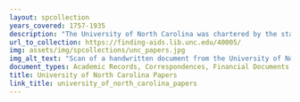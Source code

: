 ```yaml
---
layout: spcollection
years_covered: 1757-1935
description: "The University of North Carolina was chartered by the state's General Assembly in 1789. Its first student was admitted in 1795. The governing body of the University, from its founding until 1932, was a forty-member Board of Trustees elected by the General Assembly. The Board met twice a year; at other times the business of the University was carried on by the Board's secretary-treasurer and by the presiding professor (called president beginning in 1804). Other faculty members later assumed the responsibilities of registrar and bursar. The administrative structure of the University remained essentially the same until the twentieth century. The collection consists of routine administrative correspondence and miscellaneous financial papers of the University of North Carolina as well as miscellaneous student and faculty records. Papers prior to 1874 are mainly those of the Secretary-Treasurer of the Board of Trustees; post-1874 papers are largely those of the President of the University. Twenty-three letterpress volumes contain the correspondence of Presidents Alderman and Venable, 1898-1904. The records also contain a number of early plats and other documents pertaining to University lands. Also included are numerous papers related to the University Normal School, a summer program for public school teacher training that began in 1877. The records also contain the correspondence, regulations and pay records of the World War I Student Army Training Corps. There is also a group of documents collected by President Swain for a proposed history of the University and a partial narrative written by Swain. The records in this group constitute most of the surviving eighteenth-, nineteenth-, and early twentieth-century records of the University. Individuals figuring prominently include Edwin Anderson Alderman; Kemp P. Battle; Joseph Caldwell; Robert H. Chapman; Harry Woodburn Chase; James Smiley Gillespie; Edward Kidder Graham; Charles Wilson Harris; Elisha Mitchell; Charles Phillips; Solomon Pool; Marvin Hendrix Stacy; David L. Swain; F. P. Venable; and George Tayloe Winston."
url_to_collection: https://finding-aids.lib.unc.edu/40005/
img: assets/img/spcollections/unc_papers.jpg
img_alt_text: "Scan of a handwritten document from the University of North Carolina collection"
document_types: Academic Records, Correspondences, Financial Documents
title: University of North Carolina Papers
link_title: university_of_north_carolina_papers
---
```

